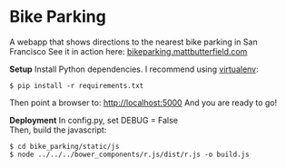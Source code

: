 Bike Parking
======
 A webapp that shows directions to the nearest bike parking in San Francisco
 See it in action here: [bikeparking.mattbutterfield.com](http://bikeparking.mattbutterfield.com)

**Setup**
Install Python dependencies.  I recommend using [virtualenv](https://github.com/pypa/virtualenv):

    $ pip install -r requirements.txt

Then point a browser to: [http://localhost:5000](http://localhost:5000) And you are ready to go!

**Deployment**
In config.py, set DEBUG = False  
Then, build the javascript:

    $ cd bike_parking/static/js
    $ node ../../../bower_components/r.js/dist/r.js -o build.js 

